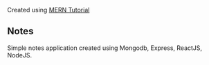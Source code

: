 Created using [MERN Tutorial](https://medium.com/codebase/series-mern-from-scratch-to-a-robust-solution-1af15204e281)

## Notes

Simple notes application created using Mongodb, Express, ReactJS, NodeJS.